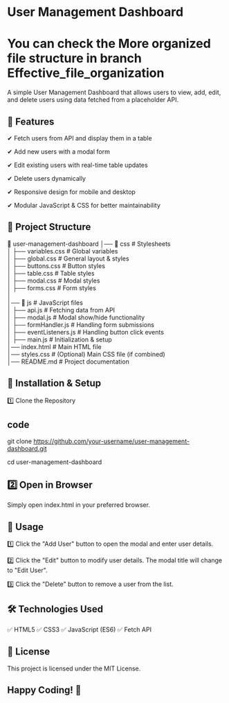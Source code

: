 
# User Management Dashboard
# You can check the More organized file structure in branch Effective_file_organization 
A simple User Management Dashboard that allows users to view, add, edit, and delete users using data fetched from a placeholder API.


## 📌 Features

✔ Fetch users from API and display them in a table

✔ Add new users with a modal form

✔ Edit existing users with real-time table updates

✔ Delete users dynamically

✔ Responsive design for mobile and desktop

✔ Modular JavaScript & CSS for better maintainability


## 📂 Project Structure


📁 user-management-dashboard 
│── 📁 css                # Stylesheets  
│   ├── variables.css      # Global variables  
│   ├── global.css         # General layout & styles  
│   ├── buttons.css        # Button styles  
│   ├── table.css          # Table styles  
│   ├── modal.css          # Modal styles  
│   ├── forms.css          # Form styles  
│  
│── 📁 js                 # JavaScript files  
│   ├── api.js            # Fetching data from API  
│   ├── modal.js          # Modal show/hide functionality  
│   ├── formHandler.js    # Handling form submissions  
│   ├── eventListeners.js # Handling button click events  
│   ├── main.js           # Initialization & setup  
│── index.html            # Main HTML file  
│── styles.css            # (Optional) Main CSS file (if combined)  
│── README.md             # Project documentation  

## 🚀 Installation & Setup
1️⃣ Clone the Repository
## code
git clone https://github.com/your-username/user-management-dashboard.git

cd user-management-dashboard
## 2️⃣ Open in Browser
Simply open index.html in your preferred browser.
## 📜 Usage
1️⃣ Click the "Add User" button to open the modal and enter user details.

2️⃣ Click the "Edit" button to modify user details. The modal title will change to "Edit User".

3️⃣ Click the "Delete" button to remove a user from the list.
## 🛠 Technologies Used
✅ HTML5
✅ CSS3
✅ JavaScript (ES6)
✅ Fetch API
## 📄 License
This project is licensed under the MIT License.
## Happy Coding! 🚀

